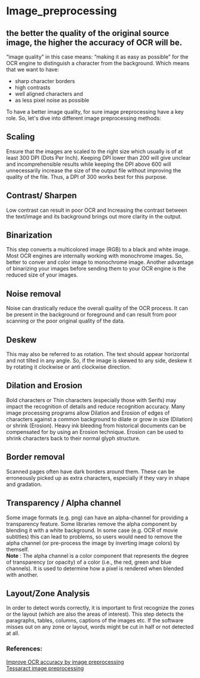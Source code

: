 # Image_preprocessing

## the better the quality of the original source image, the higher the accuracy of OCR will be.  
“image quality” in this case means: “making it as easy as possible” for the OCR engine to distinguish a character from the background. Which means that we want to have:  
* sharp character borders
* high contrasts
* well aligned characters and
* as less pixel noise as possible

To have a better image quality, for sure image preprocessing have a key role. So, let's dive into different image preprocessing methods:  
## Scaling  
Ensure that the images are scaled to the right size which usually is of at least 300 DPI (Dots Per Inch). Keeping DPI lower than 200 will give unclear and incomprehensible results while keeping the DPI above 600 will unnecessarily increase the size of the output file without improving the quality of the file. Thus, a DPI of 300 works best for this purpose. 

## Contrast/ Sharpen  
Low contrast can result in poor OCR and Increasing the contrast between the text/image and its background brings out more clarity in the output.  

## Binarization  
This step converts a multicolored image (RGB) to a black and white image. Most OCR engines are internally working with monochrome images. So, better to conver and color image to monochrome image. Another advantage of binarizing your images before sending them to your OCR engine is the reduced size of your images.  

## Noise removal  
Noise can drastically reduce the overall quality of the OCR process. It can be present in the background or foreground and can result from poor scanning or the poor original quality of the data.  

## Deskew  
This may also be referred to as rotation. The text should appear horizontal and not tilted in any angle. So, if the image is skewed to any side, deskew it by rotating it clockwise or anti clockwise direction.  

## Dilation and Erosion  
Bold characters or Thin characters (especially those with Serifs) may impact the recognition of details and reduce recognition accuracy. Many image processing programs allow Dilation and Erosion of edges of characters against a common background to dilate or grow in size (Dilation) or shrink (Erosion).
Heavy ink bleeding from historical documents can be compensated for by using an Erosion technique. Erosion can be used to shrink characters back to their normal glyph structure. 

## Border removal  
Scanned pages often have dark borders around them. These can be erroneously picked up as extra characters, especially if they vary in shape and gradation.  

## Transparency / Alpha channel  
Some image formats (e.g. png) can have an alpha-channel for providing a transparency feature. Some libraries remove the alpha component by blending it with a white background. In some case (e.g. OCR of movie subtitles) this can lead to problems, so users would need to remove the alpha channel (or pre-process the image by inverting image colors) by themself.  
**Note** : The alpha channel is a color component that represents the degree of transparency (or opacity) of a color (i.e., the red, green and blue channels). It is used to determine how a pixel is rendered when blended with another.

## Layout/Zone Analysis  
In order to detect words correctly, it is important to first recognize the zones or the layout (which are also the areas of interest). This step detects the paragraphs, tables, columns, captions of the images etc. If the software misses out on any zone or layout, words might be cut in half or not detected at all.

### References:  
[Improve OCR accuracy by image preprocessing](https://docparser.com/blog/improve-ocr-accuracy/)  
[Tessaract image preprocessing](https://tesseract-ocr.github.io/tessdoc/ImproveQuality.html)

 
